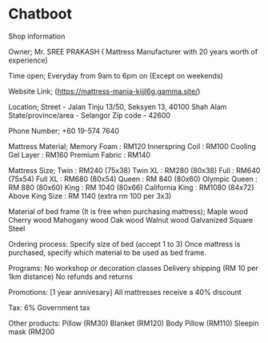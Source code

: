 # Chatboot

Shop information

Owner;
Mr. SREE PRAKASH ( Mattress Manufacturer with 20 years worth of experience)

Time open;
Everyday from 9am to 6pm on (Except on weekends)

Website Link;
(https://mattress-mania-kijjl6g.gamma.site/)

Location;
Street - Jalan Tinju 13/50, Seksyen 13, 40100 Shah Alam
State/province/area - Selangor
Zip code - 42600

Phone Number;
+60 19-574 7640

Mattress Material;
Memory Foam : RM120
Innerspring Coil : RM100
Cooling Gel Layer : RM160
Premium Fabric : RM140


Mattress Size;
Twin   : RM240 (75x38)
Twin XL : RM280 (80x38)
Full : RM640 (75x54)
Full XL : RM680 (80x54)
Queen : RM 840 (80x60)
Olympic Queen : RM 880 (80x60)
King : RM 1040 (80x66)
California King : RM1080 (84x72)
Above King Size : RM 1140 (extra rm 100 per 3x3)

Material of bed frame (It is free when purchasing mattress);
Maple wood
Cherry wood
Mahogany wood
Oak wood
Walnut wood
Galvanized Square Steel


Ordering process:
Specify size of bed (accept 1 to 3)
Once mattress is purchased, specify which material to be used as bed frame.

Programs:
No workshop or decoration classes
Delivery shipping (RM 10 per 1km distance)
No refunds and returns

Promotions:
[1 year annivesary] All mattresses receive a 40% discount

Tax:
6% Government tax


Other products:
Pillow (RM30)
Blanket (RM120)
Body Pillow (RM110)
Sleepin mask (RM200
